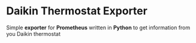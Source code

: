# Daikin Thermostat Exporter

Simple **exporter** for **Prometheus** written in **Python** to get information from you Daikin thermostat
